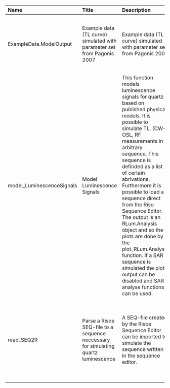 

| Name                      | Title                                                                              | Description                                                                                                                                                                                                                                                                                                                                                                                                                                                                                                                                | Version | m.Date | m.Time | Author                                                                                                                                                           | Citation                                                                                                                                                                                                                                                                                                                                                      |
|:--------------------------|:-----------------------------------------------------------------------------------|:-------------------------------------------------------------------------------------------------------------------------------------------------------------------------------------------------------------------------------------------------------------------------------------------------------------------------------------------------------------------------------------------------------------------------------------------------------------------------------------------------------------------------------------------|:--------|:-------|:-------|:-----------------------------------------------------------------------------------------------------------------------------------------------------------------|:--------------------------------------------------------------------------------------------------------------------------------------------------------------------------------------------------------------------------------------------------------------------------------------------------------------------------------------------------------------|
| ExampleData.ModelOutput   | Example data (TL curve) simulated with parameter set from Pagonis 2007             | Example data (TL curve) simulated with parameter set from Pagonis 2007                                                                                                                                                                                                                                                                                                                                                                                                                                                                     | 0.1.1   | NA     | NA     | Johannes Friedrich, University of Bayreuth (Germany) -  , RLum Developer Team                                                                                 | NA                                                                                                                                                                                                                                                                                                                                                            |
| model_LuminescenceSignals | Model Luminescence Signals                                                         | This function models luminescence signals for quartz based on published physical models. It is possible to simulate TL, (CW-) OSL, RF measurements in a arbitrary sequence. This sequence is definded as a  list  of certain abrivations. Furthermore it is possible to load a sequence direct from the Riso Sequence Editor. The output is an  RLum.Analysis object and so the plots are done by the  plot_RLum.Analysis  function. If a SAR sequence is simulated the plot output can be disabled and SAR analyse functions can be used. | 0.1.5   | NA     | NA     | Johannes Friedrich, University of Bayreuth (Germany), -  Sebastian Kreutzer, IRAMAT-CRP2A, Universite Bordeaux Montaigne (France) -  , RLum Developer Team | Friedrich, J., Kreutzer, S., 2019. model_LuminescenceSignals(): Model Luminescence Signals. Function version 0.1.5. In: Friedrich, J., Kreutzer, S., Schmidt, C., 2019. RLumModel: Solving Ordinary Differential Equations to Understand LuminescenceR package version 0.2.4.9000-31. https://CRAN.R-project.org/package=RLumModel                            |
| read_SEQ2R                | Parse a Risoe SEQ-file to a sequence neccessary for simulating quartz luminescence | A SEQ-file created by the Risoe Sequence Editor can be imported to simulate the sequence written in the sequence editor.                                                                                                                                                                                                                                                                                                                                                                                                                   | 0.1.0   | NA     | NA     | Johannes Friedrich, University of Bayreuth (Germany), -  , RLum Developer Team                                                                                | Friedrich, J., 2019. read_SEQ2R(): Parse a Risoe SEQ-file to a sequence neccessary for simulating quartz luminescence. Function version 0.1.0. In: Friedrich, J., Kreutzer, S., Schmidt, C., 2019. RLumModel: Solving Ordinary Differential Equations to Understand LuminescenceR package version 0.2.4.9000-31. https://CRAN.R-project.org/package=RLumModel |

